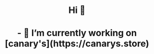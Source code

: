 <h1 align="center">Hi 👋</h1>
<h1 align="center"> - 🔭 I’m currently working on [canary's](https://canarys.store) </h1>
